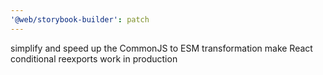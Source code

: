 ```yaml
---
'@web/storybook-builder': patch
---
```


simplify and speed up the CommonJS to ESM transformation
make React conditional reexports work in production
